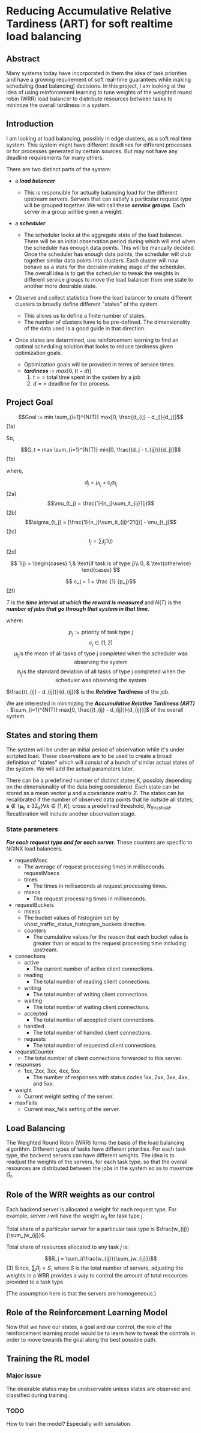 # Reducing Accumulative Relative Tardiness (ART) for soft realtime load balancing

## Abstract

Many systems today have incorporated in them the idea of task priorities and have a growing requirement of soft real-time guarantees while making scheduling (load balancing) decisions. In this project, I am looking at the idea of using reinforcement learning to tune weights of the weighted round robin (WRR) load balancer to distribute resources between tasks to minimize the overall tardiness in a system.

## Introduction

I am looking at load balancing, possibly in edge clusters, as a soft real time system. This system might have different deadlines for different processes or for processes generated by certain sources. But may not have any deadline requirements for many others.

There are two distinct parts of the system:

- a **_load balancer_**
  - This is responsible for actually balancing load for the different upstream servers. Servers that can satisfy a particular request type will be grouped together. We will call these **_service groups_**. Each server in a group will be given a weight.
- a **_scheduler_**

  - The scheduler looks at the aggregate state of the load balancer. There will be an initial observation period during which will end when the scheduler has enough data points. This will be manually decided. Once the scheduler has enough data points, the scheduler will club together similar data points into clusters. Each cluster will now behave as a state for the decision making stage of the scheduler. The overall idea is to get the scheduler to tweak the weights in different service groups to move the load balancer from one state to another more desirable state.

- Observe and collect statistics from the load balancer to create different clusters to broadly define different "states" of the system.

  - This allows us to define a finite number of states.
  - The number of clusters have to be pre-defined. The dimensionality of the data used is a good guide in that direction.

- Once states are determined, use reinforcement learning to find an optimal scheduling solution that looks to reduce tardiness given optimization goals.
  - Optimization goals will be provided in terms of service times.
  - **_tardiness_** := $max[0, (t - d)]$
    1. $t =>$ total time spent in the system by a job
    2. $d =>$ deadline for the process.

## Project Goal

$$Goal := min \sum_{i=1}^{N(T)} max[0, \frac{(t_{ij} - d_j)}{d_j}]$$ (1a)

So,

$$G_t = max \sum_{i=1}^{N(T)} min[0, \frac{(d_j - t_{ij})}{d_j}]$$ (1b)

where,

$$d_j = \mu_{t_j} + c_j \sigma_{t_j}$$ (2a)
$$\mu_{t_j} = \frac{1}{n_j}\sum_it_{ij}1(j)$$ (2b)
$$\sigma_{t_j} = [\frac{1}{n_j}\sum_it_{ij}^21(j)] - \mu_{t_j}$$ (2c)
$$t_j = \sum_it_j1(j)$$ (2d)

$$
1(j) =
\begin{cases}
    1,& \text{if task is of type j}\\
    0,              & \text{otherwise}
\end{cases}
$$

$$ c_j = 1 + \frac {1} {p_j}$$ (2f)

$T$ is the **_time interval at which the reward is measured_** and $N(T)$ is the **_number of jobs that go through that system in that time_**.

where:

$$p_j := \text{priority of task type j}$$
$$c_j \in(1,2)$$
$$\mu_{t_j} \text{is the mean of all tasks of type j completed when the scheduler was observing the system}$$
$$\sigma_{t_j} \text{is the standard deviation of all tasks of type j completed when the scheduler was observing the system}$$

$\frac{(t_{ij} - d_{ij})}{d_{ij}}$ is the **_Relative Tardiness_** of the job.

We are interested in minimizing the **_Accumulative Relative Tardiness (ART)_** - $\sum_{i=1}^{N(T)} max[0, \frac{(t_{ij} - d_{ij})}{d_{ij}}]$ of the overall system.

## States and storing them

The system will be under an initial period of observation while it's under scripted load. These observations are to be used to create a broad definition of "states" which will consist of a bunch of similar actual states of the system. We will add the actual parameters later.

There can be a predefined number of distinct states K, possibly depending on the dimensionality of the data being considered. Each state can be stored as a mean vector $\boldsymbol{\mu}$ and a covariance matrix $\Sigma$. The states can be recalibrated if the number of observed data points that lie outside all states; $\boldsymbol{s} \notin \{\boldsymbol{\mu}_k \pm 3\Sigma_k\} \forall k\in [1, K]$; cross a predefined threshold, $N_{threshold}$. Recalibration will include another observation stage.

### State parameters

**_For each request type and for each server._**
These counters are specific to NGINX load balancers.

- requestMsec
  - The average of request processing times in milliseconds.
    requestMsecs
  - times
    - The times in milliseconds at request processing times.
  - msecs
    - The request processing times in milliseconds.
- requestBuckets
  - msecs
  - The bucket values of histogram set by vhost_traffic_status_histogram_buckets directive.
  - counters
    - The cumulative values for the reason that each bucket value is greater than or equal to the request processing time including upstream.
- connections
  - active
    - The current number of active client connections.
  - reading
    - The total number of reading client connections.
  - writing
    - The total number of writing client connections.
  - waiting
    - The total number of waiting client connections.
  - accepted
    - The total number of accepted client connections.
  - handled
    - The total number of handled client connections.
  - requests
    - The total number of requested client connections.
- requestCounter
  - The total number of client connections forwarded to this server.
- responses
  - 1xx, 2xx, 3xx, 4xx, 5xx
    - The number of responses with status codes 1xx, 2xx, 3xx, 4xx, and 5xx.
- weight
  - Current weight setting of the server.
- maxFails
  - Current max_fails setting of the server.

## Load Balancing

The Weighted Round Robin (WRR) forms the basis of the load balancing algorithm. Different types of tasks have different priorities. For each task type, the backend servers can have different weights. The idea is to readjust the weights of the servers, for each task type, so that the overall resources are distributed between the jobs in the system so as to maximize $G_t$.

## Role of the WRR weights as our control

Each backend server is allocated a weight for each request type. For example, server $i$ will have the weight $w_{ij}$ for task type $j$.

Total share of a particular server for a particular task type is $\frac{w_{ij}}{\sum_jw_{ij}}$.

Total share of resources allocated to any task $j$ is:

$$R_j = \sum_i(\frac{w_{ij}}{\sum_jw_{ij}})$$ (3)
Since, $\sum_jR_j = S$, where $S$ is the total number of servers, adjusting the weights in a WRR provides a way to control the amount of total resources provided to a task type.

(The assumption here is that the servers are homogeneous.)

## Role of the Reinforcement Learning Model

Now that we have our states, a goal and our control, the role of the reinforcement learning model would be to learn how to tweak the controls in order to move towards the goal along the best possible path.

## Training the RL model

### Major issue

The desirable states may be unobservable unless states are observed and classified during training.

### TODO

How to train the model? Especially with simulation.
